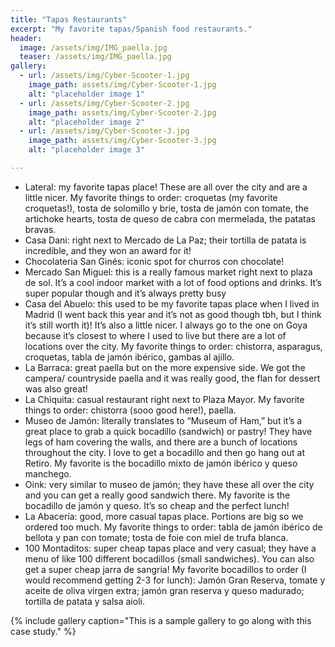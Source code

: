 ```yaml
---
title: "Tapas Restaurants"
excerpt: "My favorite tapas/Spanish food restaurants."
header:
  image: /assets/img/IMG_paella.jpg
  teaser: /assets/img/IMG_paella.jpg
gallery:
  - url: /assets/img/Cyber-Scooter-1.jpg
    image_path: assets/img/Cyber-Scooter-1.jpg
    alt: "placeholder image 1"
  - url: /assets/img/Cyber-Scooter-2.jpg
    image_path: assets/img/Cyber-Scooter-2.jpg
    alt: "placeholder image 2"
  - url: /assets/img/Cyber-Scooter-3.jpg
    image_path: assets/img/Cyber-Scooter-3.jpg
    alt: "placeholder image 3"

---
```


* Lateral: my favorite tapas place! These are all over the city and are a little nicer. My favorite things to order: croquetas (my favorite croquetas!), tosta de solomillo y brie, tosta de jamón con tomate, the artichoke hearts, tosta de queso de cabra con mermelada, the patatas bravas. 
* Casa Dani: right next to Mercado de La Paz; their tortilla de patata is incredible, and they won an award for it!
* Chocolateria San Ginés: iconic spot for churros con chocolate!
* Mercado San Miguel: this is a really famous market right next to plaza de sol. It’s a cool indoor market with a lot of food options and drinks. It’s super popular though and it’s always pretty busy
* Casa del Abuelo: this used to be my favorite tapas place when I lived in Madrid (I went back this year and it’s not as good though tbh, but I think it’s still worth it)! It’s also a little nicer. I always go to the one on Goya because it’s closest to where I used to live but there are a lot of locations over the city. My favorite things to order: chistorra, asparagus, croquetas, tabla de jamón ibérico, gambas al ajillo. 
* La Barraca: great paella but on the more expensive side. We got the campera/ countryside paella and it was really good, the flan for dessert was also great! 
* La Chiquita: casual restaurant right next to Plaza Mayor. My favorite things to order: chistorra (sooo good here!), paella. 
* Museo de Jamón: literally translates to “Museum of Ham,” but it’s a great place to grab a quick bocadillo (sandwich) or pastry! They have legs of ham covering the walls, and there are a bunch of locations throughout the city. I love to get a bocadillo and then go hang out at Retiro. My favorite is the bocadillo mixto de jamón ibérico y queso manchego. 
* Oink: very similar to museo de jamón; they have these all over the city and you can get a really good sandwich there. My favorite is the bocadillo de jamón y queso. It’s so cheap and the perfect lunch! 
* La Abacería: good, more casual tapas place. Portions are big so we ordered too much. My favorite things to order: tabla de jamón ibérico de bellota y pan con tomate; tosta de foie con miel de trufa blanca. 
* 100 Montaditos: super cheap tapas place and very casual; they have a menu of like 100 different bocadillos (small sandwiches). You can also get a super cheap jarra de sangria! My favorite bocadillos to order (I would recommend getting 2-3 for lunch): Jamón Gran Reserva, tomate y aceite de oliva virgen extra; jamón gran reserva y queso madurado; tortilla de patata y salsa aioli. 
 

{% include gallery caption="This is a sample gallery to go along with this case study." %}
